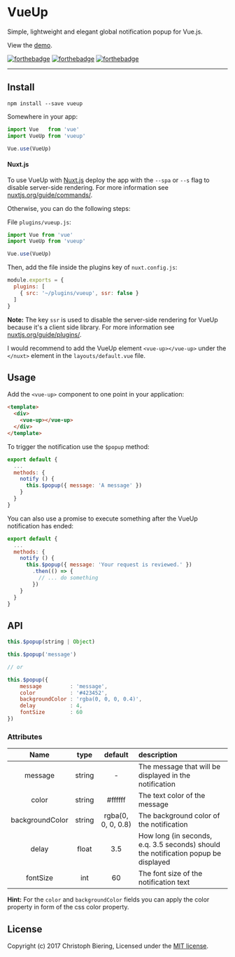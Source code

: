 # VueUp

Simple, lightweight and elegant global notification popup for Vue.js.

View the [demo](https://chryb.github.io/vueup).

[![forthebadge](http://forthebadge.com/images/badges/built-with-love.svg)](http://forthebadge.com)
[![forthebadge](http://forthebadge.com/images/badges/made-with-vue.svg)](http://forthebadge.com)
[![forthebadge](http://forthebadge.com/images/badges/uses-js.svg)](http://forthebadge.com)

---

## Install

```
npm install --save vueup
```

Somewhere in your app:

```javascript
import Vue   from 'vue'
import VueUp from 'vueup'

Vue.use(VueUp)
```


#### Nuxt.js

To use VueUp with [Nuxt.js](https://nuxtjs.org) deploy the app with the `--spa` or `--s` flag to disable server-side rendering. For more information see [nuxtjs.org/guide/commands/](https://nuxtjs.org/guide/commands/).

Otherwise, you can do the following steps:

File `plugins/vueup.js`:

```javascript
import Vue from 'vue'
import VueUp from 'vueup'

Vue.use(VueUp)
```

Then, add the file inside the plugins key of `nuxt.config.js`:

```javascript
module.exports = {
  plugins: [
    { src: '~/plugins/vueup', ssr: false }
  ]
}
```

**Note:** The key `ssr` is used to disable the server-side rendering for VueUp because it's a client side library.
For more information see [nuxtjs.org/guide/plugins/](https://nuxtjs.org/guide/plugins/).

I would recommend to add the VueUp element `<vue-up></vue-up>` under the `</nuxt>` element in the `layouts/default.vue` file.


## Usage

Add the `<vue-up>` component to one point in your application:

```html
<template>
  <div>
    <vue-up></vue-up>
  </div>
</template>
```

To trigger the notification use the `$popup` method:

```javascript
export default {
  ...
  methods: {
    notify () {
      this.$popup({ message: 'A message' })
    }
  }
}
```

You can also use a promise to execute something after the VueUp notification has ended:

```javascript
export default {
  ...
  methods: {
    notify () {
      this.$popup({ message: 'Your request is reviewed.' })
        .then(() => {
          // ... do something
        })
    }
  }
}
```

## API

```javascript
this.$popup(string | Object)

this.$popup('message')

// or

this.$popup({
    message         : 'message',
    color           : '#423452',
    backgroundColor : 'rgba(0, 0, 0, 0.4)',
    delay           : 4,
    fontSize        : 60
})
```

### Attributes

|Name|type|default|description|
|:--:|:--:|:--:|:---|
|message|string|-|The message that will be displayed in the notification|
|color|string|#ffffff|The text color of the message|
|backgroundColor|string|rgba(0, 0, 0, 0.8)|The background color of the notification|
|delay|float|3.5|How long (in seconds, e.q. 3.5 seconds) should the notification popup be displayed|
|fontSize|int|60|The font size of the notification text|

**Hint:** For the `color` and `backgroundColor` fields you can apply the color property in form of the css color property.

## License

Copyright (c) 2017 Christoph Biering, Licensed under the [MIT license](./LICENSE).
